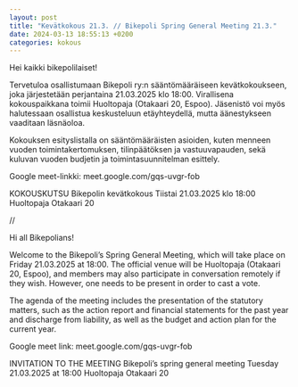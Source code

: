 ```yaml
---
layout: post
title: "Kevätkokous 21.3. // Bikepoli Spring General Meeting 21.3."
date: 2024-03-13 18:55:13 +0200
categories: kokous
---
```


Hei kaikki bikepolilaiset!

Tervetuloa osallistumaan Bikepoli ry:n sääntömääräiseen kevätkokoukseen, joka järjestetään perjantaina 21.03.2025 klo 18:00. Virallisena kokouspaikkana toimii Huoltopaja (Otakaari 20, Espoo). Jäsenistö voi myös halutessaan osallistua keskusteluun etäyhteydellä, mutta äänestykseen vaaditaan läsnäoloa. 
 
Kokouksen esityslistalla on sääntömääräisten asioiden, kuten menneen vuoden toimintakertomuksen, tilinpäätöksen ja vastuuvapauden, sekä kuluvan vuoden budjetin ja toimintasuunnitelman esittely.
 
Google meet-linkki: meet.google.com/gqs-uvgr-fob

 
KOKOUSKUTSU 
Bikepolin kevätkokous 
Tiistai 21.03.2025 klo 18:00 
Huoltopaja Otakaari 20 

//

Hi all Bikepolians!

Welcome to the Bikepoli’s Spring General Meeting, which will take place on Friday 21.03.2025 at 18:00. The official venue will be Huoltopaja (Otakaari 20, Espoo), and members may also participate in conversation remotely if they wish. However, one needs to be present in order to cast a vote. 
 
The agenda of the meeting includes the presentation of the statutory matters, such as the action report and financial statements for the past year and discharge from liability, as well as the budget and action plan for the current year. 
 
Google meet link: meet.google.com/gqs-uvgr-fob
 
INVITATION TO THE MEETING 
Bikepoli’s spring general meeting 
Tuesday 21.03.2025 at 18:00 
Huoltopaja Otakaari 20
